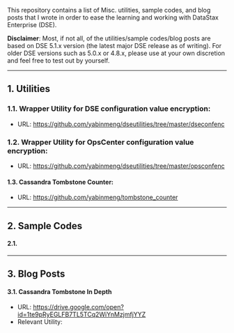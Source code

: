 This repository contains a list of Misc. utilities, sample codes, and blog posts that I wrote in order to ease the learning and working with DataStax Enterprise (DSE). 

**Disclaimer**: Most, if not all, of the utilities/sample codes/blog posts are based on DSE 5.1.x version (the latest major DSE release as of writing). For older DSE versions such as 5.0.x or 4.8.x, please use at your own discretion and feel free to test out by yourself.

---


## 1. Utilities

### 1.1. Wrapper Utility for DSE configuration value encryption:
   - URL: https://github.com/yabinmeng/dseutilities/tree/master/dseconfenc
   
### 1.2. Wrapper Utility for OpsCenter configuration value encryption:
   - URL: https://github.com/yabinmeng/dseutilities/tree/master/opsconfenc
   
#### 1.3. Cassandra Tombstone Counter:
   - URL: https://github.com/yabinmeng/tombstone_counter

---


## 2. Sample Codes

#### 2.1. 

---


## 3. Blog Posts

#### 3.1. Cassandra Tombstone In Depth
   - URL: https://drive.google.com/open?id=1te9pRyEGLFB7TL5TCq2WiYnMzjmfjYYZ
   - Relevant Utility: 
